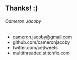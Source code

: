 ## Thanks! :)

###### Cameron Jacoby

* cameron.jacoby@gmail.com
* github.com/cameronjacoby
* twitter.com/cejtweets
* multithreaded.stitchfix.com
